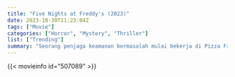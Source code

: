 ```yaml
---
title: "Five Nights at Freddy's (2023)"
date: 2023-10-30T11:23:04Z
tags: ["Movie"]
categories: ["Horror", "Mystery", "Thriller"]
list: ["Trending"]
summary: "Seorang penjaga keamanan bermasalah mulai bekerja di Pizza Freddy Fazbear. Pada malam pertamanya bekerja, dia menyadari bahwa shift malam tidak akan mudah untuk dilalui. Sebentar lagi dia akan mengungkap apa yang sebenarnya terjadi di rumah Freddy."
---
```


<mux-player stream-type="on-demand"
src="https://kp3d-my.sharepoint.com/personal/ryoo_kp3d_onmicrosoft_com/_layouts/15/download.aspx?share=EXLDQkKm80lBvPRpSJofH7cBezEW_5KaJT0XqTeyHZj_sw" prefer-playback="mse" controls>

</mux-player>


{{< movieinfo id="507089" >}}

<script src="https://cdn.jsdelivr.net/npm/@mux/mux-player"></script>

 <script type="application/ld+json ">
{
"@context": "https://schema.org/",
"@type": "VideoObject",
"name": "Five Nights at Freddy's (2023)",
"contentUrl": "https://stream.mux.com/FaAirb6yonV7djW5JlM1q301lkStHGhrogx028veb01rec.m3u8",
"thumbnailUrl": "https://www.themoviedb.org/t/p/original/dP6aTajnmITTfipJdb1I66WCMlS.jpg?width=314&fit_mode=preserve&time=25",
"uploadDate": "2023-10-30T11:23:04Z",
}

</script>